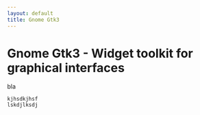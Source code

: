 ```yaml
---
layout: default
title: Gnome Gtk3
---
```


# Gnome Gtk3 - Widget toolkit for graphical interfaces

bla

```
kjhsdkjhsf
lskdjlksdj
```
